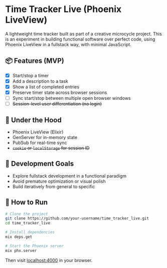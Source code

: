 # Time Tracker Live (Phoenix LiveView)

A lightweight time tracker built as part of a creative microcycle project.
This is an experiment in building functional software over perfect code, using Phoenix LiveView in a fullstack way, with minimal JavaScript.

## 📦 Features (MVP)
- [x] Start/stop a timer
- [x] Add a description to a task
- [x] Show a list of completed entries
- [x] Preserve timer state across browser sessions
- [ ] Sync start/stop between multiple open browser windows
- [ ] ~~Session-level user differentiation (no login)~~

## 🔧 Under the Hood
- Phoenix LiveView (Elixir)
- GenServer for in-memory state
- PubSub for real-time sync
- ~~`cookie` or `localStorage` for session ID~~

## 🎯 Development Goals
- Explore fullstack development in a functional paradigm
- Avoid premature optimization or visual polish
- Build iteratively from general to specific

## 🚀 How to Run

```bash
# Clone the project
git clone https://github.com/your-username/time_tracker_live.git
cd time_tracker_live

# Install dependencies
mix deps.get

# Start the Phoenix server
mix phx.server
```

Then visit [localhost:4000](http://localhost:4000) in your browser.